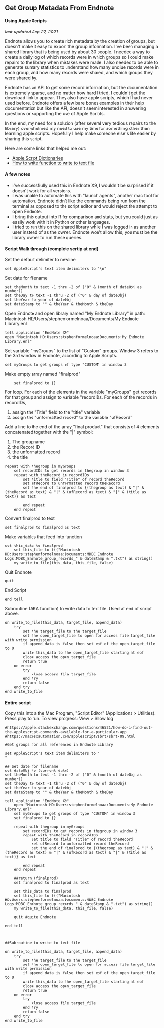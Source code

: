 ## Get Group Metadata From Endnote

#### Using Apple Scripts

_last updated Sep 27, 2021_

Endnote allows you to create rich metadata by the creation of groups, but doesn't make it easy to export the group information.  I've been managing a shared library that is being used by about 30 people. I needed a way to create a daily log of which records were in which groups so I could make repairs to the library when mistakes were made.  I also needed to be able to generate sumary statistics to understand how many unqiue records were in each group, and how many records were shared, and which groups they were shared by.

Endnote has an API to get some record information, but the documentation is extremely sparse, and no matter how hard I tried, I couldn't get the download link to appear.  They also have apple scripts, which I had never used before.  Endnote offers a few bare bones examples in their help documentation but like the API, doesn't seem interested in answering questions or supporting the use of Apple Scripts.  

In the end, my need for a solution (after several very tedious repairs to the library) overwhelmed my need to use my time for something other than learning apple scripts. Hopefully I help make someone else's life easier by sharing this script.

Here are some links that helped me out: 

- [Apple Script Dictionaries](https://apple.stackexchange.com/questions/46521/how-do-i-find-out-the-applescript-commands-available-for-a-particular-app)
- [How to write function to write to text file](https://macosxautomation.com/applescript/sbrt/sbrt-09.html)

#### A few notes
* I've successfiully used this in Endnote X9, I wouldn't be surprised if it doesn't work for all versions.
* I was unable to automate this with "launch agents", another mac tool for automation.  Endnote didn't like the commands being run from the terminal as opposed to the script editor and would reject the attempt to open Endnote.
* I bring this output into R for comparison and stats, but you could just as easily work with it in Python or other languages.
* I tried to run this on the shared library while I was logged in as another user instead of as the owner.  Endnote won't allow this, you must be the library owner to run these queries.


#### Script Walk through (complete scrtip at end)

Set the default delimiter to newline

```set AppleScript's text item delimiters to "\n"```

Set date for filename

```set dateObj to (current date)
set theMonth to text -1 thru -2 of ("0" & (month of dateObj as number))
set theDay to text -1 thru -2 of ("0" & day of dateObj)
set theYear to year of dateObj
set dateStamp to "" & theYear & theMonth & theDay
```

Open Endnote and open library named "My Endnote Library" in path: Macintosh HD/Users/stephenformelnoaa/Documents/My Endnote Library.enl
 
```
tell application "EndNote X9"
open "Macintosh HD:Users:stephenformelnoaa:Documents:My Endnote Library.enl"
```

Set variable "myGroups" to the list of "Custom" groups.  Window 3 refers to the 3rd window in Endnote, according to Apple Scripts.

```
set myGroups to get groups of type "CUSTOM" in window 3
```
Make empty array named "finalprod"
```	
	set finalprod to {}
```	
For loop. For each of the elements in the variable "myGroups", get records for that group and assign to variable "recordIDs.  For each of the records in recordIDs, 

1. assign the "Title" field to the "title" variable
2. assign the "unformatted record" to the variable "ufRecord"

Add a line to the end of the array "final product" that consists of 4 elements concatenated together with the "|" symbol:

1. The groupname
2. the Record ID
3. the unformatted record
4. the title

```
repeat with thegroup in myGroups
	set recordIDs to get records in thegroup in window 3
	repeat with theRecord in recordIDs
		set title to field "Title" of record theRecord
		set ufRecord to unformatted record theRecord
		set the end of finalprod to {(thegroup as text) & "|" & (theRecord as text) & "|" & (ufRecord as text) & "|" & (title as text)} as text
			
		end repeat
	end repeat
```
	
Convert finalprod to text

```
set finalprod to finalprod as text
```

Make variables that feed into function

``` 	
set this_data to finalprod
	set this_file to ((("Macintosh HD:Users:stephenformelnoaa:Documents:MDBC Endnote Logs:MDBC_Endnote_group_records_" & dateStamp & ".txt") as string))
	my write_to_file(this_data, this_file, false)
```	
Quit Endnote

```
quit 
```	

End Script

```
end tell
```

Subroutine (AKA function) to write data to text file.  Used at end of script above.

```
on write_to_file(this_data, target_file, append_data)
	try
		set the target_file to the target_file
		set the open_target_file to open for access file target_file with write permission
		if append_data is false then set eof of the open_target_file to 0
		write this_data to the open_target_file starting at eof
		close access the open_target_file
		return true
	on error
		try
			close access file target_file
		end try
		return false
	end try
end write_to_file
```


#### Entire script

Copy this into a the Mac Program, "Script Editor" (Applications > Utilities). Press play to run. To view progress: View > Show log

```
#https://apple.stackexchange.com/questions/46521/how-do-i-find-out-the-applescript-commands-available-for-a-particular-app
#https://macosxautomation.com/applescript/sbrt/sbrt-09.html

#Get groups for all references in Endnote Library

set AppleScript's text item delimiters to "
"

## Set date for filename
set dateObj to (current date)
set theMonth to text -1 thru -2 of ("0" & (month of dateObj as number))
set theDay to text -1 thru -2 of ("0" & day of dateObj)
set theYear to year of dateObj
set dateStamp to "" & theYear & theMonth & theDay

tell application "EndNote X9"
	open "Macintosh HD:Users:stephenformelnoaa:Documents:My Endnote Library.enl"
	set myGroups to get groups of type "CUSTOM" in window 3
	set finalprod to {}
	
	repeat with thegroup in myGroups
		set recordIDs to get records in thegroup in window 3
		repeat with theRecord in recordIDs
			set title to field "Title" of record theRecord
			set ufRecord to unformatted record theRecord
			set the end of finalprod to {(thegroup as text) & "|" & (theRecord as text) & "|" & (ufRecord as text) & "|" & (title as text)} as text
			
		end repeat
	end repeat
	
	##return (finalprod)
	set finalprod to finalprod as text
	
	set this_data to finalprod
	set this_file to ((("Macintosh HD:Users:stephenformelnoaa:Documents:MDBC Endnote Logs:MDBC_Endnote_group_records_" & dateStamp & ".txt") as string))
	my write_to_file(this_data, this_file, false)
	
	quit #quite Endnote
	
end tell



##Subroutine to write to text file

on write_to_file(this_data, target_file, append_data)
	try
		set the target_file to the target_file
		set the open_target_file to open for access file target_file with write permission
		if append_data is false then set eof of the open_target_file to 0
		write this_data to the open_target_file starting at eof
		close access the open_target_file
		return true
	on error
		try
			close access file target_file
		end try
		return false
	end try
end write_to_file
```
